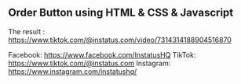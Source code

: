 ## Order Button using HTML & CSS & Javascript
The result : https://www.tiktok.com/@instatus.com/video/7314314188904516870

Facebook: https://www.facebook.com/InstatusHQ
TikTok: https://www.tiktok.com/@instatus.com
Instagram: https://www.instagram.com/instatushq/